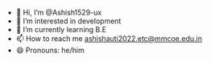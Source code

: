 - 👋 Hi, I’m @Ashish1529-ux
- 👀 I’m interested in development
- 🌱 I’m currently learning B.E 
- 📫 How to reach me ashishauti2022.etc@mmcoe.edu.in
- 😄 Pronouns: he/him
<!---
Ashish1529-ux/Ashish1529-ux is a ✨ special ✨ repository because its `README.md` (this file) appears on your GitHub profile.
You can click the Preview link to take a look at your changes.
--->
